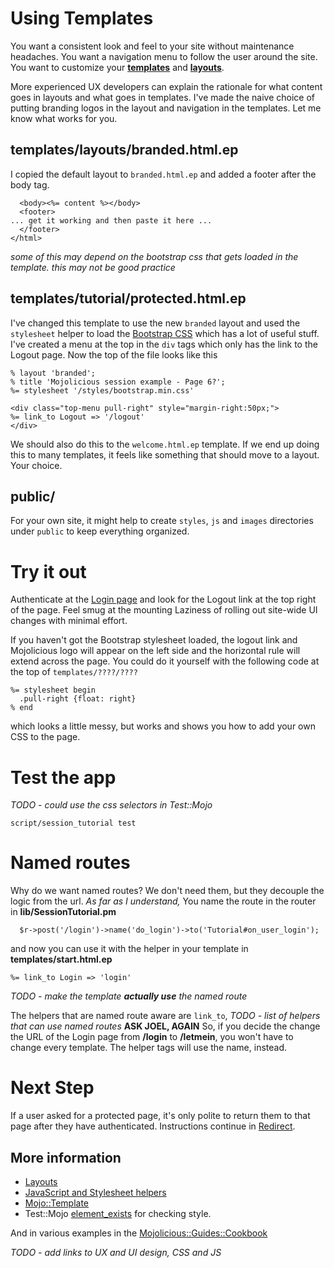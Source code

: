 # Using Templates

You want a consistent look and feel to your site without maintenance headaches.
You want a navigation menu to follow the user around the site.
You want to customize your 
**[templates](http://www.mojolicious.org/perldoc/Mojolicious/Guides/Rendering#Rendering-templates)** 
and **[layouts](http://www.mojolicious.org/perldoc/Mojolicious/Guides/Rendering#Layouts)**.

More experienced UX developers can explain the rationale for what content
goes in layouts and what goes in templates.  I've made the naive choice
of putting branding logos in the layout and navigation in the templates.
Let me know what works for you.

## templates/layouts/branded.html.ep
I copied the default layout to `branded.html.ep` and added a footer after the body tag.
```
  <body><%= content %></body>
  <footer>
... get it working and then paste it here ...
  </footer>
</html>
```
_some of this may depend on the bootstrap css that gets loaded in the template.
this may not be good practice_

## templates/tutorial/protected.html.ep
I've changed this template to use the new `branded` layout 
and used the `stylesheet` helper to load the 
[Bootstrap CSS](https://getbootstrap.com/) 
which has a lot of useful stuff.
I've created a menu at the top in the `div` tags which only has
the link to the Logout page.
Now the top of the file looks like this
```
% layout 'branded';
% title 'Mojolicious session example - Page 6?';
%= stylesheet '/styles/bootstrap.min.css'

<div class="top-menu pull-right" style="margin-right:50px;">
%= link_to Logout => '/logout'
</div>

```
We should also do this to the `welcome.html.ep` template.  If we end up doing
this to many templates, it feels like something that should move to a layout.
Your choice.

## public/
For your own site, it might help to create `styles`, `js` and `images`
directories under `public` to keep everything organized.


# Try it out

Authenticate at the [Login page](https://localhost:3000/login)
and look for the Logout link at the top right of the page.
Feel smug at the mounting Laziness of rolling out site-wide UI changes
with minimal effort.

If you haven't got the Bootstrap stylesheet loaded, the logout link and Mojolicious logo
will appear on the left side and the horizontal rule will extend across the page.
You could do it yourself with the following code at the top of `templates/????/????`
```
%= stylesheet begin
  .pull-right {float: right}
% end
```
which looks a little messy, but works and shows you how to add your own CSS to the page.

# Test the app

_TODO - could use the css selectors in Test::Mojo_


```
script/session_tutorial test 
```

# Named routes

Why do we want named routes?  We don't need them, but they decouple the logic from the url.
_As far as I understand,_
You name the route in the router
in **lib/SessionTutorial.pm**
```
  $r->post('/login')->name('do_login')->to('Tutorial#on_user_login');
```
and now you can use it with the helper in your template
in **templates/start.html.ep**
```
%= link_to Login => 'login'
```
_TODO - make the template **actually use** the named route_

The helpers that are named route aware are `link_to`,
_TODO - list of helpers that can use named routes_
**ASK JOEL, AGAIN**
So, if you decide the change the URL of the Login page from **/login** to **/letmein**,
you won't have to change every template.  The helper tags will use the name, instead.


# Next Step

If a user asked for a protected page, it's only polite to return them to that page
after they have authenticated.
Instructions continue in [Redirect](Redirect.md).

## More information

* [Layouts](http://mojolicious.org/perldoc/Mojolicious/Plugin/DefaultHelpers#layout)
* [JavaScript and Stylesheet helpers](http://mojolicious.org/perldoc/Mojolicious/Plugin/TagHelpers)
* [Mojo::Template](http://mojolicious.org/perldoc/Mojo/Template)
* Test::Mojo [element_exists](https://metacpan.org/pod/Test::Mojo#element_exists) for checking style.

And in various examples in the 
[Mojolicious::Guides::Cookbook](http://mojolicio.us/perldoc/Mojolicious/Guides/Cookbook)

_TODO - add links to UX and UI design, CSS and JS_
